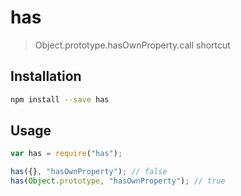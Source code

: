 # has

> Object.prototype.hasOwnProperty.call shortcut

## Installation

```sh
npm install --save has
```

## Usage

```js
var has = require("has");

has({}, "hasOwnProperty"); // false
has(Object.prototype, "hasOwnProperty"); // true
```
